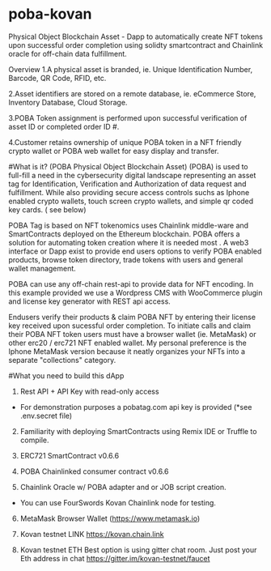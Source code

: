 # poba-kovan
Physical Object Blockchain Asset - Dapp to automatically create NFT tokens upon successful order completion using solidty smartcontract and Chainlink oracle for off-chain data fulfillment. 


Overview
1.A physical asset is branded, ie. Unique Identification Number, Barcode, QR Code, RFID, etc.

2.Asset identifiers are stored on a remote database, ie. eCommerce Store, Inventory Database, Cloud Storage. 

3.POBA Token assignment is performed upon successful verification of asset ID or completed order ID #. 

4.Customer retains ownership of unique POBA token in a NFT friendly crypto wallet or POBA web wallet for easy display and transfer. 


#What is it?
(POBA Physical Object Blockchain Asset)
(POBA) is used to full-fill a need in the cybersecurity digital landscape representing an asset tag for Identification, Verification and Authorization of data request and fulfillment. While also providing secure access controls suchs as Iphone enabled crypto wallets, touch screen crypto wallets, and simple qr coded key cards. ( see below)


POBA Tag is based on NFT tokenomics uses Chainlink middle-ware and SmartContracts deployed on the Ethereum blockchain. POBA offers a solution for automating token creation where it is needed most . A web3 interface or Dapp exist to provide end users options to verify POBA enabled products, browse token directory, trade tokens with users and general wallet management. 


POBA can use any off-chain rest-api to provide data for NFT encoding. In this example provided we use a Wordpress CMS with WooCommerce plugin and license key generator with REST api access. 


Endusers verify their products & claim POBA NFT by entering their license key received upon sucessful order completion.  To initiate calls and claim their POBA NFT token users must have a browser wallet (ie. MetaMask) or other erc20 / erc721 NFT enabled wallet. My personal preference is the Iphone MetaMask version because it neatly organizes your NFTs into a separate "collections" category. 


#What you need to build this dApp

1. Rest API + API Key with read-only access
  - For demonstration purposes a pobatag.com api key is provided (*see .env.secret file)
 
 2. Familiarity with deploying SmartContracts using Remix IDE or Truffle to compile.
  
3. ERC721 SmartContract v0.6.6

4. POBA Chainlinked consumer contract v0.6.6

5. Chainlink Oracle w/ POBA adapter and or JOB script creation. 
  - You can use FourSwords Kovan Chainlink node for testing. 

6. MetaMask Browser Wallet (https://www.metamask.io)

7. Kovan testnet LINK  https://kovan.chain.link

8. Kovan testnet ETH   Best option is using gitter chat room. Just post your Eth address in chat https://gitter.im/kovan-testnet/faucet

